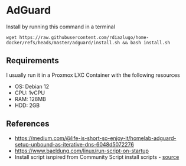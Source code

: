 # AdGuard

Install by running this command in a terminal

`wget https://raw.githubusercontent.com/rdiazlugo/home-docker/refs/heads/master/adguard/install.sh && bash install.sh`

## Requirements

I usually run it in a Proxmox LXC Container with the following resources
- OS: Debian 12
- CPU: 1vCPU
- RAM: 128MB
- HDD: 2GB

## References

- https://medium.com/@life-is-short-so-enjoy-it/homelab-adguard-setup-unbound-as-iterative-dns-6048d5072276
- https://www.baeldung.com/linux/run-script-on-startup
- Install script isnpired from Community Script install scripts - [source](https://community-scripts.github.io/ProxmoxVE/scripts?id=adguard)

